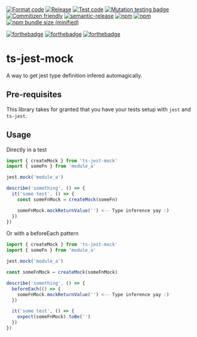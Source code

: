 [![Format code](https://github.com/lbenie/ts-jest-mock/actions/workflows/format.yml/badge.svg)](https://github.com/lbenie/ts-jest-mock/actions/workflows/format.yml)
[![Release](https://github.com/lbenie/ts-jest-mock/actions/workflows/release.yml/badge.svg)](https://github.com/lbenie/ts-jest-mock/actions/workflows/release.yml)
[![Test code](https://github.com/lbenie/ts-jest-mock/actions/workflows/test.yml/badge.svg)](https://github.com/lbenie/ts-jest-mock/actions/workflows/test.yml)
[![Mutation testing badge](https://badge.stryker-mutator.io/github.com/lbenie/ts-jest-mock/master)](https://stryker-mutator.github.io)
[![Commitizen friendly](https://img.shields.io/badge/commitizen-friendly-brightgreen.svg)](http://commitizen.github.io/cz-cli/)
[![semantic-release](https://img.shields.io/badge/%20%20%F0%9F%93%A6%F0%9F%9A%80-semantic--release-e10079.svg)](https://github.com/semantic-release/semantic-release)
[![npm](https://img.shields.io/npm/l/ts-jest-mock.svg)](https://github.com/lbenie/ts-jest-mock/blob/master/LICENSE)
[![npm](https://img.shields.io/npm/dt/ts-jest-mock.svg)](https://www.npmjs.com/package/ts-jest-mock)
[![npm bundle size (minified)](https://img.shields.io/bundlephobia/min/ts-jest-mock.svg)](https://www.npmjs.com/package/ts-jest-mock)

[![forthebadge](https://forthebadge.com/images/badges/built-with-love.svg)](https://forthebadge.com)
[![forthebadge](https://forthebadge.com/images/badges/made-with-javascript.svg)](https://forthebadge.com)
[![forthebadge](https://forthebadge.com/images/badges/uses-badges.svg)](https://forthebadge.com)

# ts-jest-mock

A way to get jest type definition infered automagically.

## Pre-requisites

This library takes for granted that you have your tests setup with `jest` and `ts-jest`.

## Usage

Directly in a test

```ts
import { createMock } from 'ts-jest-mock'
import { someFn } from 'module_a'

jest.mock('module_a')

describe('something', () => {
  it('some test', () => {
    const someFnMock = createMock(someFn)

    someFnMock.mockReturnValue('') <-- Type inference yay :)
  })
})
```

Or with a beforeEach pattern

```ts
import { createMock } from 'ts-jest-mock'
import { someFn } from 'module_a'

jest.mock('module_a')

const someFnMock = createMock(someFnMock)

describe('something', () => {
  beforeEach(() => {
    someFnMock.mockReturnValue('') <-- Type inference yay :)
  })

  it('some test', () => {
    expect(someFnMock).toBe('')
  })
})
```
